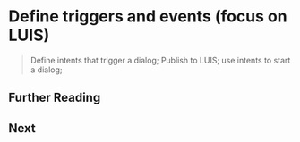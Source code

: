 # Define triggers and events (focus on LUIS)
> Define intents that trigger a dialog; Publish to LUIS; 
> use intents to start a dialog;  

## Further Reading

## Next

